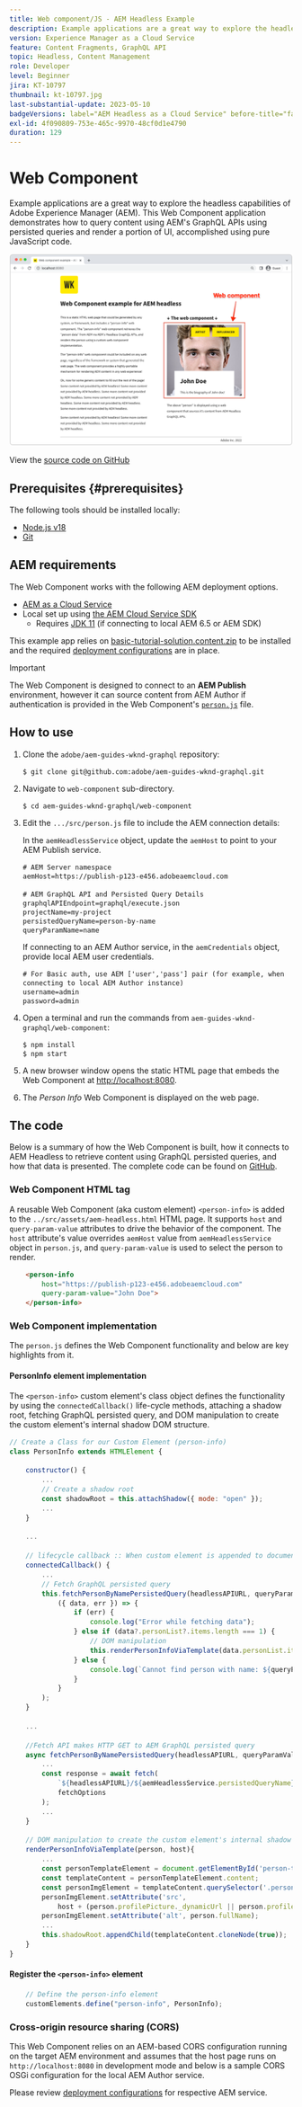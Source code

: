 ```yaml
---
title: Web component/JS - AEM Headless Example
description: Example applications are a great way to explore the headless capabilities of Adobe Experience Manager (AEM). This Web Component/JS application demonstrates how to query content using AEM's GraphQL APIs using persisted queries.
version: Experience Manager as a Cloud Service
feature: Content Fragments, GraphQL API
topic: Headless, Content Management
role: Developer
level: Beginner
jira: KT-10797
thumbnail: kt-10797.jpg
last-substantial-update: 2023-05-10
badgeVersions: label="AEM Headless as a Cloud Service" before-title="false"
exl-id: 4f090809-753e-465c-9970-48cf0d1e4790
duration: 129
---
```

# Web Component

Example applications are a great way to explore the headless capabilities of Adobe Experience Manager (AEM). This Web Component application demonstrates how to query content using AEM's GraphQL APIs using persisted queries and render a portion of UI, accomplished using pure JavaScript code. 

![Web Component with AEM Headless](./assets/web-component/web-component.png)

View the [source code on GitHub](https://github.com/adobe/aem-guides-wknd-graphql/tree/main/web-component)

## Prerequisites {#prerequisites}

The following tools should be installed locally:

+ [Node.js v18](https://nodejs.org/en/)
+ [Git](https://git-scm.com/)

## AEM requirements

The Web Component works with the following AEM deployment options. 

+ [AEM as a Cloud Service](https://experienceleague.adobe.com/docs/experience-manager-cloud-service/content/implementing/deploying/overview.html)
+ Local set up using [the AEM Cloud Service SDK](https://experienceleague.adobe.com/docs/experience-manager-learn/cloud-service/local-development-environment-set-up/overview.html)
    + Requires [JDK 11](https://experience.adobe.com/#/downloads/content/software-distribution/en/general.html?1_group.propertyvalues.property=.%2Fjcr%3Acontent%2Fmetadata%2Fdc%3AsoftwareType&1_group.propertyvalues.operation=equals&1_group.propertyvalues.0_values=software-type%3Atooling&fulltext=Oracle%7E+JDK%7E+11%7E&orderby=%40jcr%3Acontent%2Fjcr%3AlastModified&orderby.sort=desc&layout=list&p.offset=0&p.limit=14) (if connecting to local AEM 6.5 or AEM SDK)

This example app relies on [basic-tutorial-solution.content.zip](../multi-step/assets/explore-graphql-api/basic-tutorial-solution.content.zip) to be installed and the required [deployment configurations](../deployment/web-component.md) are in place.


>[!IMPORTANT]
>
>The Web Component is designed to connect to an __AEM Publish__ environment, however it can source content from AEM Author if authentication is provided in the Web Component's [`person.js`](https://github.com/adobe/aem-guides-wknd-graphql/blob/main/web-component/src/person.js#L11) file. 

## How to use

1. Clone the `adobe/aem-guides-wknd-graphql` repository:

    ```shell
    $ git clone git@github.com:adobe/aem-guides-wknd-graphql.git
    ```

1. Navigate to `web-component` sub-directory.

    ```shell
    $ cd aem-guides-wknd-graphql/web-component
    ```

1. Edit the `.../src/person.js` file to include the AEM connection details:

    In the `aemHeadlessService` object, update the `aemHost` to point to your AEM Publish service.

    ```plain
    # AEM Server namespace
    aemHost=https://publish-p123-e456.adobeaemcloud.com

    # AEM GraphQL API and Persisted Query Details
    graphqlAPIEndpoint=graphql/execute.json
    projectName=my-project
    persistedQueryName=person-by-name
    queryParamName=name
    ```

    If connecting to an AEM Author service, in the `aemCredentials` object, provide local AEM user credentials.

    ```plain
    # For Basic auth, use AEM ['user','pass'] pair (for example, when connecting to local AEM Author instance)
    username=admin
    password=admin
    ```

1. Open a terminal and run the commands from `aem-guides-wknd-graphql/web-component`:

    ```shell
    $ npm install
    $ npm start
    ```

1. A new browser window opens the static HTML page that embeds the Web Component at [http://localhost:8080](http://localhost:8080).
1. The _Person Info_ Web Component is displayed on the web page.

## The code

Below is a summary of how the Web Component is built, how it connects to AEM Headless to retrieve content using GraphQL persisted queries, and how that data is presented. The complete code can be found on [GitHub](https://github.com/adobe/aem-guides-wknd-graphql/tree/main/web-component).

### Web Component HTML tag

A reusable Web Component (aka custom element) `<person-info>` is added to the `../src/assets/aem-headless.html` HTML page. It supports `host` and `query-param-value` attributes to drive the behavior of the component. The `host` attribute's value overrides `aemHost` value from `aemHeadlessService` object in `person.js`, and `query-param-value` is used to select the person to render.

```html
    <person-info 
        host="https://publish-p123-e456.adobeaemcloud.com"
        query-param-value="John Doe">
    </person-info>
```

### Web Component implementation

The `person.js` defines the Web Component functionality and below are key highlights from it.

#### PersonInfo element implementation

The `<person-info>` custom element's class object defines the functionality by using the `connectedCallback()` life-cycle methods, attaching a shadow root, fetching GraphQL persisted query, and DOM manipulation to create the custom element's internal shadow DOM structure.

```javascript
// Create a Class for our Custom Element (person-info)
class PersonInfo extends HTMLElement {

    constructor() {
        ...
        // Create a shadow root
        const shadowRoot = this.attachShadow({ mode: "open" });
        ...
    }

    ...

    // lifecycle callback :: When custom element is appended to document
    connectedCallback() {
        ...
        // Fetch GraphQL persisted query
        this.fetchPersonByNamePersistedQuery(headlessAPIURL, queryParamValue).then(
            ({ data, err }) => {
                if (err) {
                    console.log("Error while fetching data");
                } else if (data?.personList?.items.length === 1) {
                    // DOM manipulation
                    this.renderPersonInfoViaTemplate(data.personList.items[0], host);
                } else {
                    console.log(`Cannot find person with name: ${queryParamValue}`);
                }
            }
        );
    }

    ...

    //Fetch API makes HTTP GET to AEM GraphQL persisted query
    async fetchPersonByNamePersistedQuery(headlessAPIURL, queryParamValue) {
        ...
        const response = await fetch(
            `${headlessAPIURL}/${aemHeadlessService.persistedQueryName}${encodedParam}`,
            fetchOptions
        );
        ...
    }

    // DOM manipulation to create the custom element's internal shadow DOM structure
    renderPersonInfoViaTemplate(person, host){
        ...
        const personTemplateElement = document.getElementById('person-template');
        const templateContent = personTemplateElement.content;
        const personImgElement = templateContent.querySelector('.person_image');
        personImgElement.setAttribute('src',
            host + (person.profilePicture._dynamicUrl || person.profilePicture._path));
        personImgElement.setAttribute('alt', person.fullName);
        ...
        this.shadowRoot.appendChild(templateContent.cloneNode(true));
    }
}
```

#### Register the `<person-info>` element

```javascript
    // Define the person-info element
    customElements.define("person-info", PersonInfo);
```

### Cross-origin resource sharing (CORS)

This Web Component relies on an AEM-based CORS configuration running on the target AEM environment and assumes that the host page runs on `http://localhost:8080` in development mode and below is a sample CORS OSGi configuration for the local AEM Author service. 

Please review [deployment configurations](../deployment/web-component.md) for respective AEM service. 
